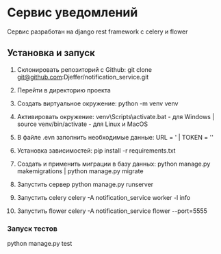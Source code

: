 # Сервис уведомлений
Сервис разработан на django rest framework с celery и flower

## Установка и запуск

1. Склонировать репозиторий с Github:
git clone git@github.com:Djeffer/notification_service.git

2. Перейти в директорию проекта

3. Создать виртуальное окружение:
python -m venv venv


4. Активировать окружение: 
venv\Scripts\activate.bat - для Windows | source venv/bin/activate - для Linux и MacOS

5. В файле .evn заполнить необходимые данные: 
URL = '<your url> | TOKEN = '<your token>'
 
6. Установка зависимостей:
pip install -r requirements.txt


7. Создать и применить миграции в базу данных:
python manage.py makemigrations | python manage.py migrate

8. Запустить сервер
python manage.py runserver

9. Запустить celery
celery -A notification_service worker -l info

10. Запустить flower
celery -A notification_service flower --port=5555

### Запуск тестов
python manage.py test

